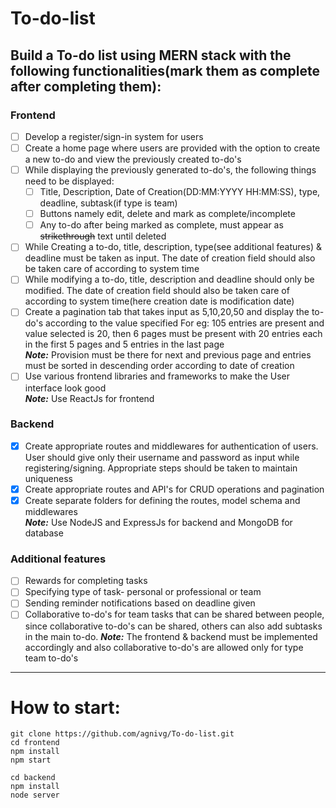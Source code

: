 # To-do-list

## Build a To-do list using MERN stack with the following functionalities(mark them as complete after completing them):

### Frontend

-   [ ] Develop a register/sign-in system for users
-   [ ] Create a home page where users are provided with the option to create a new to-do and view the previously created to-do's
-   [ ] While displaying the previously generated to-do's, the following things need to be displayed:
    -   [ ] Title, Description, Date of Creation(DD:MM:YYYY HH:MM:SS), type, deadline, subtask(if type is team)
    -   [ ] Buttons namely edit, delete and mark as complete/incomplete
    -   [ ] Any to-do after being marked as complete, must appear as ~~strikethrough~~ text until deleted
-   [ ] While Creating a to-do, title, description, type(see additional features) & deadline must be taken as input. The date of creation field should also be taken care of according to system time
-   [ ] While modifying a to-do, title, description and deadline should only be modified. The date of creation field should also be taken care of according to system time(here creation date is modification date)
-   [ ] Create a pagination tab that takes input as 5,10,20,50 and display the to-do's according to the value specified
        For eg: 105 entries are present and value selected is 20, then 6 pages must be present with 20 entries each in the first 5 pages and 5 entries in the last page<br>
        **_Note:_** Provision must be there for next and previous page and entries must be sorted in descending order according to date of creation
-   [ ] Use various frontend libraries and frameworks to make the User interface look good<br>
        **_Note:_** Use ReactJs for frontend

### Backend

-   [x] Create appropriate routes and middlewares for authentication of users. User should give only their username and password as input while registering/signing.
        Appropriate steps should be taken to maintain uniqueness
-   [x] Create appropriate routes and API's for CRUD operations and pagination
-   [x] Create separate folders for defining the routes, model schema and middlewares<br>
        **_Note:_** Use NodeJS and ExpressJs for backend and MongoDB for database

### Additional features

-   [ ] Rewards for completing tasks
-   [ ] Specifying type of task- personal or professional or team
-   [ ] Sending reminder notifications based on deadline given
-   [ ] Collaborative to-do's for team tasks that can be shared between people, since collaborative to-do's can be shared, others can also add subtasks in the main to-do.
        **_Note:_** The frontend & backend must be implemented accordingly and also collaborative to-do's are allowed only for type team to-do's

---

# How to start:

```
git clone https://github.com/agnivg/To-do-list.git
cd frontend
npm install
npm start

cd backend
npm install
node server
```
